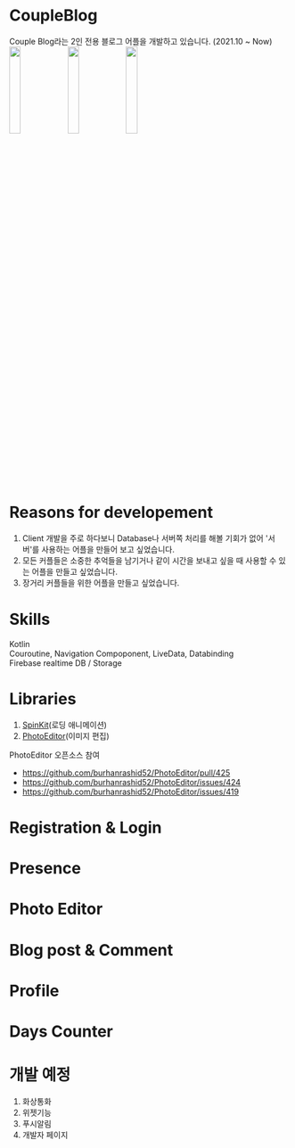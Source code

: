 # CoupleBlog
Couple Blog라는 2인 전용 블로그 어플을 개발하고 있습니다. (2021.10 ~ Now)  
<img src="https://user-images.githubusercontent.com/49779139/145021705-2b7fa7a0-f8ba-4c8f-ad6b-4431a03c91f3.png" width="20%" height="20%" /> <img src="https://user-images.githubusercontent.com/49779139/145021706-95c37e06-ceb4-4d3d-97a4-9ac44dbea6df.png" width="20%" height="20%" /> <img src="https://user-images.githubusercontent.com/49779139/145021695-62da54b0-9dab-4dcd-b716-aabf6392e05f.png" width="20%" height="20%" />

# Reasons for developement 
1. Client 개발을 주로 하다보니 Database나 서버쪽 처리를 해볼 기회가 없어 '서버'를 사용하는 어플을 만들어 보고 싶었습니다.
2. 모든 커플들은 소중한 추억들을 남기거나 같이 시간을 보내고 싶을 때 사용할 수 있는 어플을 만들고 싶었습니다.
3. 장거리 커플들을 위한 어플을 만들고 싶었습니다.

# Skills 
Kotlin  
Couroutine, Navigation Compoponent, LiveData, Databinding  
Firebase realtime DB / Storage  

# Libraries
1. [SpinKit](https://github.com/ybq/Android-SpinKit)(로딩 애니메이션)  
2. [PhotoEditor](https://github.com/burhanrashid52/PhotoEditor)(이미지 편집)  

PhotoEditor 오픈소스 참여
  - https://github.com/burhanrashid52/PhotoEditor/pull/425
  - https://github.com/burhanrashid52/PhotoEditor/issues/424
  - https://github.com/burhanrashid52/PhotoEditor/issues/419

# Registration & Login

# Presence 

# Photo Editor

# Blog post & Comment

# Profile

# Days Counter

# 개발 예정
1. 화상통화
2. 위젯기능
3. 푸시알림
4. 개발자 페이지

